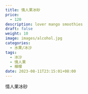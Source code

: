 ```yaml
---
title: 情人果冰砂
price:
  - 120
description: lover mango smoothies
draft: false
weight: 10
image: images/alcohol.jpg
categories:
  - 水果/冰沙
tags:
  - 冰沙
  - 情人果
  - 檸檬
date: 2023-08-11T23:15:01+08:00
---
```


 情人果冰砂
